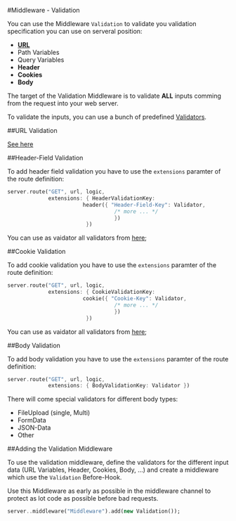 #Middleware - Validation

You can use the Middleware `Validation` to validate you validation specification you can use on serveral position:
* **[URL](../URLVariableValidation.md)**
 * Path Variables
 * Query Variables
* **Header**
* **Cookies**
* **Body**

The target of the Validation Middleware is to validate **ALL** inputs comming from the request into your web server.

To validate the inputs, you can use a bunch of predefined [Validators](../Validators.md).

##URL Validation

[See here](../URLVariableValidation.md)

##Header-Field Validation

To add header field validation you have to use the `extensions` paramter of the route definition:
```dart
server.route("GET", url, logic,
			 extensions: { HeaderValidationKey:
              		 	header({ "Header-Field-Key": Validator,
                          		  /* more ... */
                                  })
                         })
```

You can use as vaidator all validators from [here](../Validators.md);

##Cookie Validation

To add cookie validation you have to use the `extensions` paramter of the route definition:
```dart
server.route("GET", url, logic,
			 extensions: { CookieValidationKey:
              		 	cookie({ "Cookie-Key": Validator,
                          		  /* more ... */
                                  })
                         })
```

You can use as vaidator all validators from [here](../Validators.md);

##Body Validation

To add body validation you have to use the `extensions` paramter of the route definition:
```dart
server.route("GET", url, logic,
			 extensions: { BodyValidationKey: Validator })
```
There will come special validators for different body types:
 * FileUpload (single, Multi)
 * FormData
 * JSON-Data
 * Other


##Adding the Validation Middleware

To use the validation middleware, define the validators for the different input data (URL Variables, Header, Cookies, Body, ...) and create a middleware which use the `Validation` Before-Hook.

Use this Middleware as early as possible in the middleware channel to protect as lot code as possible before bad requests.

```dart
server..middleware("Middleware").add(new Validation());
```
